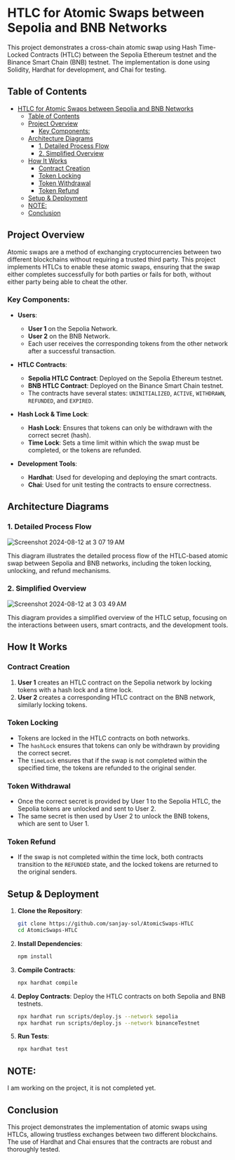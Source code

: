 
# HTLC for Atomic Swaps between Sepolia and BNB Networks

This project demonstrates a cross-chain atomic swap using Hash Time-Locked Contracts (HTLC) between the Sepolia Ethereum testnet and the Binance Smart Chain (BNB) testnet. The implementation is done using Solidity, Hardhat for development, and Chai for testing.

## Table of Contents
- [HTLC for Atomic Swaps between Sepolia and BNB Networks](#htlc-for-atomic-swaps-between-sepolia-and-bnb-networks)
  - [Table of Contents](#table-of-contents)
  - [Project Overview](#project-overview)
    - [Key Components:](#key-components)
  - [Architecture Diagrams](#architecture-diagrams)
    - [1. Detailed Process Flow](#1-detailed-process-flow)
    - [2. Simplified Overview](#2-simplified-overview)
  - [How It Works](#how-it-works)
    - [Contract Creation](#contract-creation)
    - [Token Locking](#token-locking)
    - [Token Withdrawal](#token-withdrawal)
    - [Token Refund](#token-refund)
  - [Setup \& Deployment](#setup--deployment)
  - [NOTE:](#note)
  - [Conclusion](#conclusion)

## Project Overview

Atomic swaps are a method of exchanging cryptocurrencies between two different blockchains without requiring a trusted third party. This project implements HTLCs to enable these atomic swaps, ensuring that the swap either completes successfully for both parties or fails for both, without either party being able to cheat the other.

### Key Components:

- **Users**: 
  - **User 1** on the Sepolia Network.
  - **User 2** on the BNB Network.
  - Each user receives the corresponding tokens from the other network after a successful transaction.

- **HTLC Contracts**:
  - **Sepolia HTLC Contract**: Deployed on the Sepolia Ethereum testnet.
  - **BNB HTLC Contract**: Deployed on the Binance Smart Chain testnet.
  - The contracts have several states: `UNINITIALIZED`, `ACTIVE`, `WITHDRAWN`, `REFUNDED`, and `EXPIRED`.

- **Hash Lock & Time Lock**:
  - **Hash Lock**: Ensures that tokens can only be withdrawn with the correct secret (hash).
  - **Time Lock**: Sets a time limit within which the swap must be completed, or the tokens are refunded.

- **Development Tools**:
  - **Hardhat**: Used for developing and deploying the smart contracts.
  - **Chai**: Used for unit testing the contracts to ensure correctness.

## Architecture Diagrams

### 1. Detailed Process Flow
![Screenshot 2024-08-12 at 3 07 19 AM](https://github.com/user-attachments/assets/2f018d49-89fd-4e0c-8bb2-e7bad0e182d3)



This diagram illustrates the detailed process flow of the HTLC-based atomic swap between Sepolia and BNB networks, including the token locking, unlocking, and refund mechanisms.

### 2. Simplified Overview

![Screenshot 2024-08-12 at 3 03 49 AM](https://github.com/user-attachments/assets/282e7cd9-75b7-4cd0-9a22-7de39563b18b)

This diagram provides a simplified overview of the HTLC setup, focusing on the interactions between users, smart contracts, and the development tools.

## How It Works

### Contract Creation

1. **User 1** creates an HTLC contract on the Sepolia network by locking tokens with a hash lock and a time lock.
2. **User 2** creates a corresponding HTLC contract on the BNB network, similarly locking tokens.

### Token Locking

- Tokens are locked in the HTLC contracts on both networks.
- The `hashLock` ensures that tokens can only be withdrawn by providing the correct secret.
- The `timeLock` ensures that if the swap is not completed within the specified time, the tokens are refunded to the original sender.

### Token Withdrawal

- Once the correct secret is provided by User 1 to the Sepolia HTLC, the Sepolia tokens are unlocked and sent to User 2.
- The same secret is then used by User 2 to unlock the BNB tokens, which are sent to User 1.

### Token Refund

- If the swap is not completed within the time lock, both contracts transition to the `REFUNDED` state, and the locked tokens are returned to the original senders.

## Setup & Deployment

1. **Clone the Repository**:
   ```bash
   git clone https://github.com/sanjay-sol/AtomicSwaps-HTLC
   cd AtomicSwaps-HTLC
   ```

2. **Install Dependencies**:
   ```bash
   npm install
   ```

3. **Compile Contracts**:
   ```bash
   npx hardhat compile
   ```

4. **Deploy Contracts**:
   Deploy the HTLC contracts on both Sepolia and BNB testnets.
   ```bash
   npx hardhat run scripts/deploy.js --network sepolia
   npx hardhat run scripts/deploy.js --network binanceTestnet
   ```

5. **Run Tests**:
   ```bash
   npx hardhat test
   ```


## NOTE:

I am working on the project, it is not completed yet.

## Conclusion

This project demonstrates the implementation of atomic swaps using HTLCs, allowing trustless exchanges between two different blockchains. The use of Hardhat and Chai ensures that the contracts are robust and thoroughly tested.